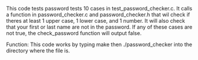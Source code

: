 This code tests password tests 10 cases in test_password_checker.c. It calls a function in password_checker.c and password_checker.h that wil check if theres at least 1 upper case, 1 lower case, and 1 number. It will also check that your first or last name are not in the password. If any of these cases are not true, the check_password function will output false.

Function: This code works by typing make then ./password_checker into the directory where the file is.
